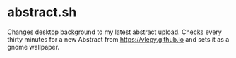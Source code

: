 # abstract.sh
Changes desktop background to my latest abstract upload.
Checks every thirty minutes for a new Abstract from https://vlepy.github.io and sets it as a gnome wallpaper.

